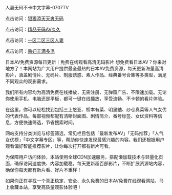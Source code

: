 人妻无码不卡中文字幕-0707TV

点击访问：<a href="https://cfad.pages.dev/">狠狠添天天爽无码</a>

点击访问：<a href="https://gfd-5xg.pages.dev/">精品无码AV久久</a>

点击访问：<a href="https://vassv.pages.dev/">一区二区三区人妻</a>

点击访问：<a href="https://gsd-agv.pages.dev/">熟妇丰满多毛</a>


日本AV免费资源每日更新｜免费在线观看高清无码影片
想免费看日本AV？你来对地方了！本网站为广大用户提供最全最热的日本AV免费资源，每天更新海量高清影片，涵盖剧情片、无码片、制服诱惑、素人作品、经典番号合集等多类型，满足不同观众的观影需求。

我们所有内容均为高清免费在线播放，无需注册、无弹窗广告、不限速加载。无论你使用手机、电脑还是平板，都可一键在线播放，享受流畅、不卡顿的看片体验。

在这里，你可以轻松找到包括三上悠亚、桥本有菜、明里紬、纱仓真菜等人气女优的代表作品，每部视频都配有清晰封面图、剧情简介、番号标签、女优资料等信息，方便快速筛选，节省搜索时间。

网站支持分类浏览与标签筛选，常见栏目包括「最新发布AV」「无码推荐」「人气女优榜」「中文字幕专区」等，帮助你快速发现最感兴趣的内容。我们还根据用户观看偏好智能推荐影片，让你每次打开都有新片可看。

为保障用户访问体验，本站使用全球CDN加速服务，搭配懒加载技术与轻量化页面，确保访问速度快、内容加载稳。每天更新超百部影片，不断扩展资源站内容，确保你每天都有新片看、好片不重样！

如果你正在寻找一个真正稳定、安全、永久免费的日本AV免费在线观看网站，马上收藏本站，享受高质量观影体验吧！


<span style="display:none;">[Canonical link]( https://github.com/vi20250707/33333 ）</span>
